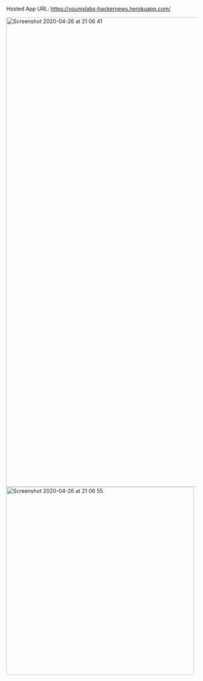 Hosted App URL: https://younixlabs-hackernews.herokuapp.com/



<img width="1238" alt="Screenshot 2020-04-26 at 21 06 41" src="https://user-images.githubusercontent.com/3520897/80312268-e239b900-8801-11ea-86e4-a1b8040393f1.png">
<img width="496" alt="Screenshot 2020-04-26 at 21 06 55" src="https://user-images.githubusercontent.com/3520897/80312269-e7970380-8801-11ea-836f-3cba798a1df4.png">
